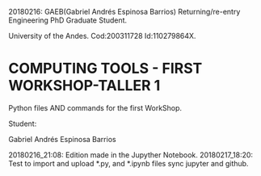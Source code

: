 <!--- 20180216AnswersFirstWorkShopTaller first feedback  -->
20180216: GAEB(Gabriel Andrés Espinosa Barrios) Returning/re-entry Engineering PhD Graduate Student.

University of the Andes. Cod:200311728 Id:110279864X.
#  COMPUTING TOOLS - FIRST WORKSHOP-TALLER 1 
Python files AND commands for the first WorkShop.

Student:

Gabriel Andrés Espinosa Barrios

20180216_21:08: Edition made in the Jupyther Notebook.
20180217_18:20: Test to import and upload *.py, and *.ipynb files sync jupyter and github.